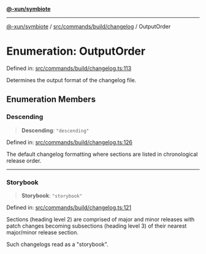 [**@-xun/symbiote**](../../../../../README.md)

***

[@-xun/symbiote](../../../../../README.md) / [src/commands/build/changelog](../README.md) / OutputOrder

# Enumeration: OutputOrder

Defined in: [src/commands/build/changelog.ts:113](https://github.com/Xunnamius/symbiote/blob/4231719a4050b5b3956e3e19d12d8c469fd0bd37/src/commands/build/changelog.ts#L113)

Determines the output format of the changelog file.

## Enumeration Members

### Descending

> **Descending**: `"descending"`

Defined in: [src/commands/build/changelog.ts:126](https://github.com/Xunnamius/symbiote/blob/4231719a4050b5b3956e3e19d12d8c469fd0bd37/src/commands/build/changelog.ts#L126)

The default changelog formatting where sections are listed in chronological
release order.

***

### Storybook

> **Storybook**: `"storybook"`

Defined in: [src/commands/build/changelog.ts:121](https://github.com/Xunnamius/symbiote/blob/4231719a4050b5b3956e3e19d12d8c469fd0bd37/src/commands/build/changelog.ts#L121)

Sections (heading level 2) are comprised of major and minor releases with
patch changes becoming subsections (heading level 3) of their nearest
major/minor release section.

Such changelogs read as a "storybook".
